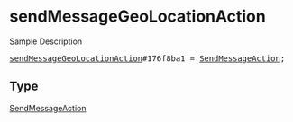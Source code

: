 # sendMessageGeoLocationAction

Sample Description

<pre>
<a href="../constructor/sendMessageGeoLocationAction.md">sendMessageGeoLocationAction</a>#176f8ba1 = <a href="../type/SendMessageAction.md">SendMessageAction</a>;
</pre>

## Type

<a href="../type/SendMessageAction.md">SendMessageAction</a>
